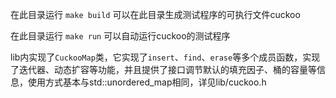 在此目录运行 `make build` 可以在此目录生成测试程序的可执行文件cuckoo

在此目录运行 `make run` 可以自动运行cuckoo的测试程序

lib内实现了`CuckooMap`类，它实现了`insert`、`find`、`erase`等多个成员函数，实现了迭代器、动态扩容等功能，并且提供了接口调节默认的填充因子、桶的容量等信息，使用方式基本与std::unordered_map相同，详见lib/cuckoo.h